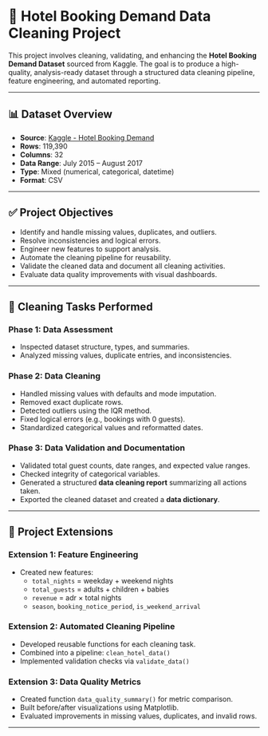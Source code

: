 # 🧹 Hotel Booking Demand Data Cleaning Project

This project involves cleaning, validating, and enhancing the **Hotel Booking Demand Dataset** sourced from Kaggle. The goal is to produce a high-quality, analysis-ready dataset through a structured data cleaning pipeline, feature engineering, and automated reporting.

---

## 📊 Dataset Overview

- **Source**: [Kaggle - Hotel Booking Demand](https://www.kaggle.com/datasets/jessemostipak/hotel-booking-demand)
- **Rows**: 119,390
- **Columns**: 32
- **Data Range**: July 2015 – August 2017
- **Type**: Mixed (numerical, categorical, datetime)
- **Format**: CSV

---

## ✅ Project Objectives

- Identify and handle missing values, duplicates, and outliers.
- Resolve inconsistencies and logical errors.
- Engineer new features to support analysis.
- Automate the cleaning pipeline for reusability.
- Validate the cleaned data and document all cleaning activities.
- Evaluate data quality improvements with visual dashboards.

---

## 🧽 Cleaning Tasks Performed

### Phase 1: Data Assessment
- Inspected dataset structure, types, and summaries.
- Analyzed missing values, duplicate entries, and inconsistencies.

### Phase 2: Data Cleaning
- Handled missing values with defaults and mode imputation.
- Removed exact duplicate rows.
- Detected outliers using the IQR method.
- Fixed logical errors (e.g., bookings with 0 guests).
- Standardized categorical values and reformatted dates.

### Phase 3: Data Validation and Documentation
- Validated total guest counts, date ranges, and expected value ranges.
- Checked integrity of categorical variables.
- Generated a structured **data cleaning report** summarizing all actions taken.
- Exported the cleaned dataset and created a **data dictionary**.

---

## 🔧 Project Extensions

### Extension 1: Feature Engineering
- Created new features:
  - `total_nights` = weekday + weekend nights
  - `total_guests` = adults + children + babies
  - `revenue` = adr × total nights
  - `season`, `booking_notice_period`, `is_weekend_arrival`

### Extension 2: Automated Cleaning Pipeline
- Developed reusable functions for each cleaning task.
- Combined into a pipeline: `clean_hotel_data()`
- Implemented validation checks via `validate_data()`

### Extension 3: Data Quality Metrics
- Created function `data_quality_summary()` for metric comparison.
- Built before/after visualizations using Matplotlib.
- Evaluated improvements in missing values, duplicates, and invalid rows.

---

